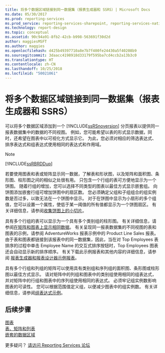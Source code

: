 ```yaml
---
title: 将多个数据区域链接到同一数据集（报表生成器和 SSRS）| Microsoft Docs
ms.date: 05/30/2017
ms.prod: reporting-services
ms.prod_service: reporting-services-sharepoint, reporting-services-native
ms.technology: report-design
ms.topic: conceptual
ms.assetid: 90c94a91-8fb2-42cb-b998-563691f30d2d
author: maggiesMSFT
ms.author: maggies
ms.openlocfilehash: d425b49397710a8e7b7f400fe24430a5f40208b9
ms.sourcegitcommit: 3daacc4198918d33179f595ba7cd4ccb2a13b3c0
ms.translationtype: HT
ms.contentlocale: zh-CN
ms.lasthandoff: 10/25/2018
ms.locfileid: "50021061"
---
```

# <a name="linking-multiple-data-regions-to-the-same-dataset-report-builder-and-ssrs"></a>将多个数据区域链接到同一数据集（报表生成器和 SSRS）

可以将多个数据区域添加到一个 [!INCLUDE[ssRSnoversion](../../includes/ssrsnoversion-md.md)] 分页报表以提供同一报表数据集中的数据的不同视图。 例如，您可能希望以表的形式显示数据，同时，还希望在图表中以可视化方式显示它。 为此，您必须对相应的筛选表达式、排序表达式和组表达式使用相同的表达式和作用域。  
  
> [!NOTE]  
>  [!INCLUDE[ssRBRDDup](../../includes/ssrbrddup-md.md)]  
  
 若要使用图表和表或矩阵显示同一数据，了解表和形状图，以及矩阵和面积图、条形图、柱形图之间的相似之处很有用。 只包含一个行组的表可方便地显示为一个饼图。 随着行组的增加，您可以选择不同类型的图表以最佳方式显示嵌套组。 向饼图添加嵌套行组可增加饼图中的扇区数。 您必须确定父组和子组组合的组实例数是否过多，以致无法在一个饼图中显示。 对于在饼图中显示为小扇形的多个组值，您可以设置一个属性，使低于某一阈值的所有值都显示为一个饼图扇区。 有关详细信息，请参阅[收集饼图上的小切片](../../reporting-services/report-design/collect-small-slices-on-a-pie-chart-report-builder-and-ssrs.md)。  
  
 具有多个行组的表可以显示为一个具有多个类别组的柱形图。 有关详细信息，请参阅[在矩阵和图表上显示相同数据](../../reporting-services/report-design/display-the-same-data-on-a-matrix-and-a-chart-report-builder.md)。 有关呈现同一报表数据集的不同视图的表和图表的示例，请参阅 AdventureWorks 报表示例中的 Product Line Sales 报表。 由于表和图表都链接到该报表中的同一数据集，因此，当在对 Top Employees 表排序的过程中单击 Employee Name 的交互式排序按钮时，Top Employees 图表还会自动显示新的排序顺序。 有关下载此示例报表和其他内容的详细信息，请参阅 [报表生成器和报表设计器示例报表](https://go.microsoft.com/fwlink/?LinkId=198283)。  
  
 具有多个行组和列组的矩阵可以使用具有类别组和序列组的面积图、条形图或柱形图以最佳方式显示。 请对矩阵中的列组和图表中的类别组使用相同的组表达式，并对矩阵中的行组和图表中的序列组使用相同的表达式。 必须牢记组实例数影响图表的可读性。 您可以根据范围值定义组，以便减少图表中的组实例数。 有关详细信息，请参阅[组表达式示例](../../reporting-services/report-design/group-expression-examples-report-builder-and-ssrs.md)。  
  
## <a name="next-steps"></a>后续步骤

[图表](../../reporting-services/report-design/charts-report-builder-and-ssrs.md)   
[表、矩阵和列表](../../reporting-services/report-design/tables-matrices-and-lists-report-builder-and-ssrs.md)   
[嵌套的数据区域](../../reporting-services/report-design/nested-data-regions-report-builder-and-ssrs.md)  

更多疑问？ [请访问 Reporting Services 论坛](https://go.microsoft.com/fwlink/?LinkId=620231)
